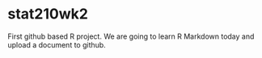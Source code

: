 # stat210wk2
First github based R project. We are going to learn R Markdown today and upload a document to github.